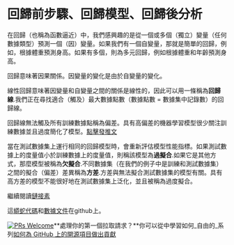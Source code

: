 # 回歸前步驟、回歸模型、回歸後分析

在回歸（也稱為函數逼近）中，我們感興趣的是從一個或多個（獨立）變量（任何數據類型）預測​​一個（因）變量。如果我們有一個自變量，那就是簡單的回歸，例如，根據體重預測身高。如果有多個，則為多元回歸，例如根據體重和年齡預測身高。

回歸意味著因果關係。因變量的變化是由於自變量的變化。

線性回歸意味著因變量和自變量之間的關係是線性的，因此可以用一條稱為**回歸線**.我們正在尋找適合（觸及）最大數據點數（數據點數 = 數據集中記錄數）的回歸線。

回歸線無法觸及所有訓練數據點稱為偏差。具有高偏差的機器學習模型很少關注訓練數據並且過度簡化了模型。[點擊發推文](https://clicktotweet.com/6Rcfz)

當在測試數據集上運行相同的回歸模型時，會重新評估模型性能指標。如果測試數據上的度量值小於訓練數據上的度量值，則稱該模型為**過擬合**.如果它是其他方式，那麼模型被稱為**欠擬合**.不同數據集（在我們的例子中是訓練和測試數據集）之間的擬合（偏差）差異稱為**方差**.方差與無法擬合測試數據集的模型有關。具有高方差的模型不能很好地在測試數據集上泛化，並且被稱為過度擬合。

繼續閱讀[鏈接素](https://www.linkedin.com/pulse/simple-linear-regression-overview-nitin-malik/)

這[蟒蛇代碼](https://github.com/drnitinmalik/simple-linear-regression/blob/main/predict-GPA-from-SAT.py)和[數據文件](https://github.com/drnitinmalik/simple-linear-regression/blob/main/SAT-GPA.csv)在github上。

[![PRs Welcome](https://img.shields.io/badge/PRs-welcome-brightgreen.svg?style=flat-square)](https://makeapullrequest.com)**處理你的第一個拉取請求？**你可以從中學習如何_自由的_系列[如何為 GitHub 上的開源項目做出貢獻](https://kcd.im/pull-request)
